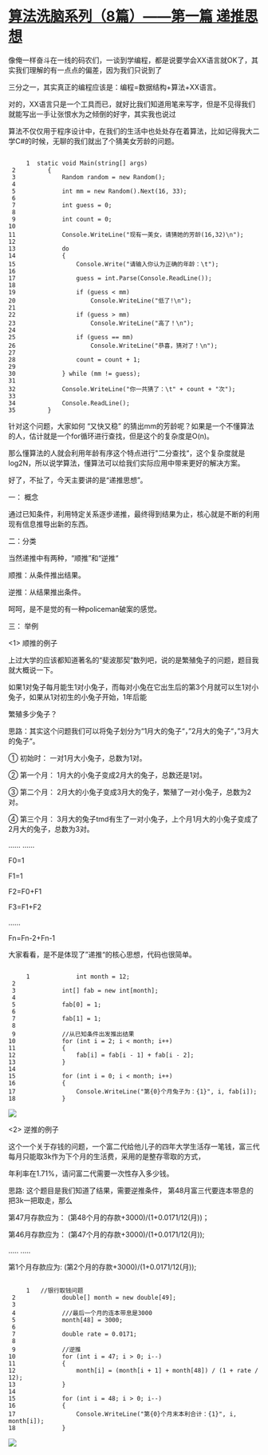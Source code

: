 # [算法洗脑系列（8篇）——第一篇 递推思想][0] 


像俺一样奋斗在一线的码农们，一谈到学编程，都是说要学会XX语言就OK了，其实我们理解的有一点点的偏差，因为我们只说到了

三分之一，其实真正的编程应该是：编程=数据结构+算法+XX语言。

对的，XX语言只是一个工具而已，就好比我们知道用笔来写字，但是不见得我们就能写出一手让张恨水为之倾倒的好字，其实我也说过

算法不仅仅用于程序设计中，在我们的生活中也处处存在着算法，比如记得我大二学C#的时候，无聊的我们就出了个猜美女芳龄的问题。

 
```

     1  static void Main(string[] args)  
 2         {  
 3             Random random = new Random();  
 4   
 5             int mm = new Random().Next(16, 33);  
 6   
 7             int guess = 0;  
 8   
 9             int count = 0;  
10   
11             Console.WriteLine("现有一美女，请猜她的芳龄(16,32)\n");  
12   
13             do  
14             {  
15                 Console.Write("请输入你认为正确的年龄：\t");  
16   
17                 guess = int.Parse(Console.ReadLine());  
18   
19                 if (guess < mm)  
20                     Console.WriteLine("低了!\n");  
21   
22                 if (guess > mm)  
23                     Console.WriteLine("高了！\n");  
24   
25                 if (guess == mm)  
26                     Console.WriteLine("恭喜，猜对了！\n");  
27   
28                 count = count + 1;  
29   
30             } while (mm != guess);  
31   
32             Console.WriteLine("你一共猜了：\t" + count + "次");  
33   
34             Console.ReadLine();  
35         }
```

针对这个问题，大家如何 “又快又稳” 的猜出mm的芳龄呢？如果是一个不懂算法的人，估计就是一个for循环进行查找，但是这个的复杂度是O(n)。

那么懂算法的人就会利用年龄有序这个特点进行"二分查找“，这个复杂度就是log2N，所以说学算法，懂算法可以给我们实际应用中带来更好的解决方案。

好了，不扯了，今天主要讲的是“递推思想”。

一： 概念

通过已知条件，利用特定关系逐步递推，最终得到结果为止，核心就是不断的利用现有信息推导出新的东西。

二：分类

当然递推中有两种，“顺推”和“逆推“

顺推：从条件推出结果。

逆推：从结果推出条件。

呵呵，是不是觉的有一种policeman破案的感觉。

三： 举例

<1> 顺推的例子

上过大学的应该都知道著名的“斐波那契”数列吧，说的是繁殖兔子的问题，题目我就大概说一下。

如果1对兔子每月能生1对小兔子，而每对小兔在它出生后的第3个月就可以生1对小兔子，如果从1对初生的小兔子开始，1年后能

繁殖多少兔子？

思路：其实这个问题我们可以将兔子划分为“1月大的兔子“，”2月大的兔子“，”3月大的兔子“。

① 初始时： 一对1月大小兔子，总数为1对。

② 第一个月： 1月大的小兔子变成2月大的兔子，总数还是1对。

③ 第二个月： 2月大的小兔子变成3月大的兔子，繁殖了一对小兔子，总数为2对。

④ 第三个月： 3月大的兔子tmd有生了一对小兔子，上个月1月大的小兔子变成了2月大的兔子，总数为3对。

...... ......

F0=1

F1=1

F2=F0+F1

F3=F1+F2

......

Fn=Fn-2+Fn-1

大家看看，是不是体现了”递推“的核心思想，代码也很简单。

 
```

     1             int month = 12;  
 2   
 3             int[] fab = new int[month];  
 4   
 5             fab[0] = 1;  
 6   
 7             fab[1] = 1;  
 8   
 9             //从已知条件出发推出结果  
10             for (int i = 2; i < month; i++)  
11             {  
12                 fab[i] = fab[i - 1] + fab[i - 2];  
13             }  
14   
15             for (int i = 0; i < month; i++)  
16             {  
17                 Console.WriteLine("第{0}个月兔子为：{1}", i, fab[i]);  
18             }
```

![][1]

<2> 逆推的例子

这个一个关于存钱的问题，一个富二代给他儿子的四年大学生活存一笔钱，富三代每月只能取3k作为下个月的生活费，采用的是整存零取的方式，

年利率在1.71%，请问富二代需要一次性存入多少钱。

思路: 这个题目是我们知道了结果，需要逆推条件， 第48月富三代要连本带息的把3k一把取走，那么

第47月存款应为： (第48个月的存款+3000)/(1+0.0171/12(月))；

第46月存款应为： (第47个月的存款+3000)/(1+0.0171/12(月));

..... .....

第1个月存款应为: (第2个月的存款+3000)/(1+0.0171/12(月));

 
```

     1   //银行取钱问题  
 2             double[] month = new double[49];  
 3   
 4             ///最后一个月的连本带息是3000  
 5             month[48] = 3000;  
 6   
 7             double rate = 0.0171;  
 8   
 9             //逆推  
10             for (int i = 47; i > 0; i--)  
11             {  
12                 month[i] = (month[i + 1] + month[48]) / (1 + rate / 12);  
13             }  
14   
15             for (int i = 48; i > 0; i--)  
16             {  
17                 Console.WriteLine("第{0}个月末本利合计：{1}", i, month[i]);  
18             }
```

![][2]

[0]: http://www.cnblogs.com/huangxincheng/archive/2011/12/29/2305525.html
[1]: http://pic002.cnblogs.com/images/2011/214741/2011122901301810.png
[2]: http://pic002.cnblogs.com/images/2011/214741/2011122901334047.png